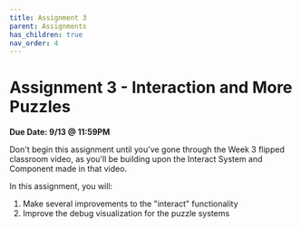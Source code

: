 ```yaml
---
title: Assignment 3
parent: Assignments
has_children: true
nav_order: 4
---
```


# Assignment 3 - Interaction and More Puzzles

**Due Date: 9/13 @ 11:59PM**

Don't begin this assignment until you've gone through the Week 3 flipped classroom video, as you'll be building upon the Interact System and Component made in that video.

In this assignment, you will:

1. Make several improvements to the "interact" functionality
3. Improve the debug visualization for the puzzle systems

